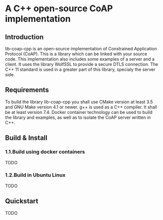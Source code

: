 # A C++ open-source CoAP implementation

## Introduction
lib-coap-cpp is an open-source implementation of Constrained Application Protocol (CoAP).
This is a library which can be linked with your source code. 
This implementation also includes some examples of a server and a client.
It uses the library WolfSSL to provide a secure DTLS connection. The C++ 11 standard is used in a greater part of this library, specialy the server side. 

## Requirements
To build the library lib-coap-cpp you shall use CMake version at least 3.5 and GNU Make version 4.1 or newer.
g++ is used as a C++ compiler. It shall be at least version 7.4.
Docker container technology can be used to build the library and examples, as well as to isolate the CoAP server written in C++.

## Build \& Install
### 1.1.Build using docker containers
TODO
### 1.2.Build in Ubuntu Linux
TODO
## Quickstart
TODO